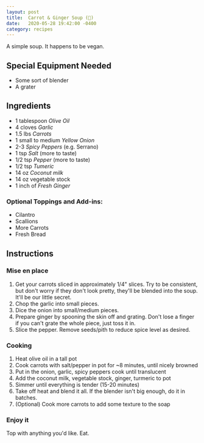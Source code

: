 ```yaml
---
layout: post
title:  Carrot & Ginger Soup (🌱)
date:   2020-05-28 19:42:00 -0400
category: recipes
---
```


A simple soup. It happens to be vegan.

## Special Equipment Needed

- Some sort of blender
- A grater

## Ingredients

- 1 tablespoon *Olive Oil*
- 4 cloves *Garlic*
- 1.5 lbs *Carrots*
- 1 small to medium *Yellow Onion*
- 2-3 *Spicy Peppers* (e.g. Serrano)
- 1 tsp *Salt* (more to taste)
- 1/2 tsp *Pepper* (more to taste)
- 1/2 tsp *Tumeric*
- 14 oz *Coconut milk*
- 14 oz vegetable stock
- 1 inch of *Fresh Ginger*

### Optional Toppings and Add-ins:

- Cilantro
- Scallions
- More Carrots
- Fresh Bread

## Instructions

### Mise en place

1. Get your carrots sliced in approximately 1/4" slices. Try to be consistent, but don't worry if they don't look pretty, they'll be blended into the soup. It'll be our little secret.
2. Chop the garlic into small pieces.
3. Dice the onion into small/medium pieces.
4. Prepare ginger by spooning the skin off and grating. Don't lose a finger if you can't grate the whole piece, just toss it in.
5. Slice the pepper. Remove seeds/pith to reduce spice level as desired.

### Cooking

1. Heat olive oil in a tall pot
2. Cook carrots with salt/pepper in pot for ~8 minutes, until nicely browned
3. Put in the onion, garlic, spicy peppers cook until translucent
4. Add the coconut milk, vegetable stock, ginger, turmeric to pot
5. Simmer until everything is tender (15-20 minutes)
6. Take off heat and blend it all. If the blender isn't big enough, do it in batches.
7. (Optional) Cook more carrots to add some texture to the soap

### Enjoy it

Top with anything you'd like. Eat.


